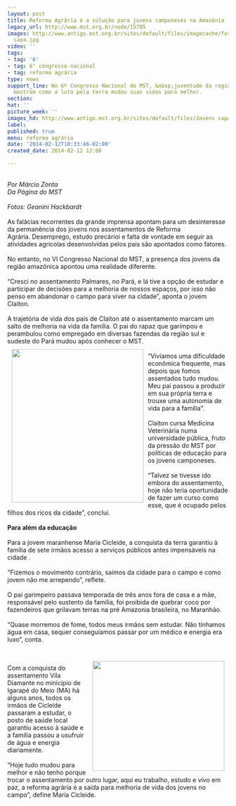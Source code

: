 ```yaml
---
layout: post
title: Reforma Agrária é a solução para jovens camponeses na Amazônia
legacy_url: http://www.mst.org.br/node/15705
images: http://www.antigo.mst.org.br/sites/default/files/imagecache/foto_destaque/Jovens
  capa.jpg
video: ''
tags:
- tag: '6'
- tag: 6° congresso nacional
- tag: reforma agrária
type: news
support_line: No 6º Congresso Nacional do MST, &nbsp;juventude da região amazônica
  mostram como a luta pela terra mudou suas vidas para melhor.
section: 
hat: ''
picture_week: ''
images_hd: http://www.antigo.mst.org.br/sites/default/files/Jovens capa.jpg
label: 
published: true
menu: reforma agrária
date: '2014-02-12T10:33:46-02:00'
created_date: 2014-02-12 12:00

---
```

<div>&nbsp;</div><div><em>Por Márcio Zonta</em></div><div><em>Da Página do MST</em></div><div><em><br></em></div><div><em>Fotos: Geanini Hackbardt</em></div><div>&nbsp;</div><div>As falácias recorrentes da grande imprensa apontam para um desinteresse da permanência dos jovens nos assentamentos de Reforma Agrária.&nbsp;Desemprego, estudo precárioi e falta de vontade em seguir as atividades agrícolas desenvolvidas pelos pais são apontados como fatores.</div><div>&nbsp;</div><div>No entanto, no VI Congresso Nacional do MST, a presença dos jovens da região amazônica apontou uma realidade diferente.</div><div>&nbsp;</div><div>“Cresci no assentamento Palmares, no Pará, e lá tive a opção de estudar e participar de decisões para a melhoria de nossos espaços, por isso não penso em abandonar o campo para viver na cidade”, aponta o jovem Claiton.</div><div>&nbsp;</div><div>A trajetória de vida dos pais de Claiton até o assentamento marcam um salto de melhoria na vida da família. O pai do rapaz que garimpou e perambulou como empregado em diversas fazendas da região sul e sudeste do Pará mudou após conhecer o MST.</div><div><img style="float: left; margin: 10px;" src="http://www.antigo.mst.org.br/sites/default/files/Jovens%20peq-3.jpg" alt="" width="300" height="350"></div><div>&nbsp;</div><div>“Vivíamos uma dificuldade econômica frequente, mas depois que fomos assentados tudo mudou. Meu pai passou a produzir em sua própria terra e trouxe uma autonomia de vida para a família”.</div><div>&nbsp;</div><div>Claiton cursa Medicina Veterinária numa universidade pública, fruto da pressão do MST por políticas de educação para os jovens camponeses.</div><div>&nbsp;</div><div>“Talvez se tivesse ido embora do assentamento, hoje não teria oportunidade de fazer um curso como esse, que é ocupado pelos filhos dos ricos da cidade”, conclui.</div><div>&nbsp;</div><div><strong>Para além da educação</strong></div><div>&nbsp;</div><div>Para a jovem maranhense Maria Cicleide, a conquista da terra garantiu à família de sete irmãos acesso a serviços públicos antes impensáveis na cidade .</div><div>&nbsp;</div><div>“Fizemos o movimento contrário, saímos da cidade para o campo e como jovem não me arrependo”, reflete.</div><div>&nbsp;</div><div>O pai garimpeiro passava temporada de três anos fora de casa e a mãe, responsável pelo sustento da família, foi proibida de quebrar coco por fazendeiros que grilavam terras na pré Amazonia brasileira, no Maranhão.</div><div>&nbsp;</div><div>“Quase morremos de fome, todos meus irmãos sem estudar. Não tínhamos água em casa, sequer conseguíamos passar por um médico e energia era luxo”, conta.</div><div>&nbsp;</div><p><img style="float: right; margin: 10px;" src="http://www.antigo.mst.org.br/sites/default/files/Jovens%20peq-1.jpg" alt="" width="300" height="250"></p><div><br><div>Com a conquista do assentamento Vila Diamante no minicípio de Igarapé do Meio (MA) há alguns anos, todos os irmãos de Cicleide passaram a estudar, o posto de saúde local garantiu acesso à saúde e a família passou a usufruir de água e energia diariamente.</div><div><div>&nbsp;</div><div>“Hoje tudo mudou para melhor e não tenho porque trocar o assentamento por outro lugar, aqui eu trabalho, estudo e vivo em paz, a reforma agrária é a saída para melhoria de vida dos jovens no campo”, define Maria Cicleide.</div><div>&nbsp;</div></div></div>
